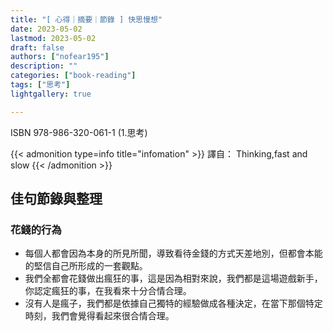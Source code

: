 ```yaml
---
title: "[ 心得｜摘要｜節錄 ] 快思慢想"
date: 2023-05-02
lastmod: 2023-05-02
draft: false
authors: ["nofear195"]
description: ""
categories: ["book-reading"]
tags: ["思考"]
lightgallery: true

---
```


ISBN 978-986-320-061-1 (1.思考)
<!--more-->

{{< admonition type=info title="infomation"  >}}
譯自： Thinking,fast and slow
{{< /admonition >}}

## 佳句節錄與整理

### 花錢的行為

- 每個人都會因為本身的所見所聞，導致看待金錢的方式天差地別，但都會本能的堅信自己所形成的一套觀點。
- 我們全都會花錢做出瘋狂的事，這是因為相對來說，我們都是這場遊戲新手，你認定瘋狂的事，在我看來十分合情合理。
- 沒有人是瘋子，我們都是依據自己獨特的經驗做成各種決定，在當下那個特定時刻，我們會覺得看起來很合情合理。
